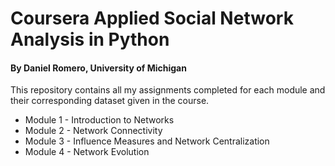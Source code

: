 # Coursera Applied Social Network Analysis in Python
#### By Daniel Romero, University of Michigan

This repository contains all my assignments completed for each module and their corresponding dataset given in the course.

* Module 1 - Introduction to Networks
* Module 2 - Network Connectivity
* Module 3 - Influence Measures and Network Centralization
* Module 4 - Network Evolution
